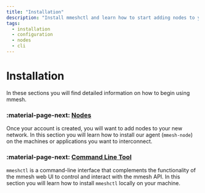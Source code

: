 ```yaml
---
title: "Installation"
description: "Install mmeshctl and learn how to start adding nodes to your mmesh virtual private network. Available for x86 and ARM on Linux, Windows and macOS."
tags:
  - installation
  - configuration
  - nodes
  - cli
---
```


# Installation

In these sections you will find detailed information on how to begin using mmesh.

### :material-page-next: [Nodes](nodes-install.md)

Once your account is created, you will want to add nodes to your new network. In this section you will learn how to install our agent (`mmesh-node`) on the machines or applications you want to interconnect.

### :material-page-next: [Command Line Tool](cli-install.md)

`mmeshctl` is a command-line interface that complements the functionality of the mmesh web UI to control and interact with the mmesh API. In this section you will learn how to install `mmeshctl` locally on your machine.

